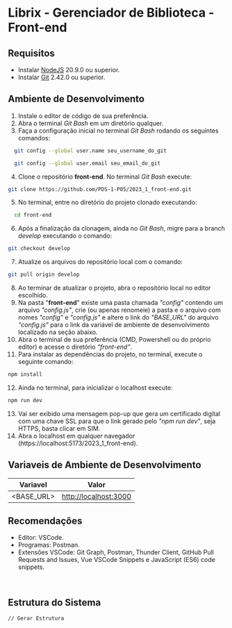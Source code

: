 # Librix - Gerenciador de Biblioteca - Front-end

## Requisitos

- Instalar [NodeJS](https://nodejs.org/en) 20.9.0 ou superior.
- Instalar [Git](https://git-scm.com/downloads) 2.42.0 ou superior.

## Ambiente de Desenvolvimento

1. Instale o editor de código de sua preferência.
2. Abra o terminal _Git Bash_ em um diretório qualquer.
3. Faça a configuração inicial no terminal _Git Bash_ rodando os seguintes comandos:

```sh
  git config --global user.name seu_username_do_git
```

```sh
  git config --global user.email seu_email_do_git
```

4. Clone o repositório **front-end**. No terminal _Git Bash_ execute:

```sh
git clone https://github.com/PDS-1-P05/2023_1_front-end.git
```

5. No terminal, entre no diretório do projeto clonado executando:

```sh
  cd front-end
```

6. Após a finalização da clonagem, ainda no _Git Bash_, migre para a branch _develop_ executando o comando:

```sh
git checkout develop
```

7. Atualize os arquivos do repositório local com o comando:

```sh
git pull origin develop
```

8. Ao terminar de atualizar o projeto, abra o repositório local no editor escolhido.
9. Na pasta "**front-end**" existe uma pasta chamada _"config"_ contendo um arquivo _"config.js"_, crie (ou apenas renomeie) a pasta e o arquivo com nomes _"config"_ e _"config.js"_ e altere o link do _"BASE_URL"_ do arquivo _"config.js"_ para o link da variável de ambiente de desenvolvimento localizado na seção abaixo.
10. Abra o terminal de sua preferência (CMD, Powershell ou do próprio editor) e acesse o diretório _“front-end”_.
11. Para instalar as dependências do projeto, no terminal, execute o seguinte comando:

```sh
npm install
```

12. Ainda no terminal, para inicializar o localhost execute:

```sh
npm run dev
```

13. Vai ser exibido uma mensagem pop-up que gera um certificado digital com uma chave SSL para que o link gerado pelo _"npm run dev"_, seja HTTPS, basta clicar em SIM.
14. Abra o localhost em qualquer navegador (https://localhost:5173/2023_1_front-end).

## Variaveis de Ambiente de Desenvolvimento

| Variavel   | Valor                   |
| ---------- | ----------------------- |
| <BASE_URL> | <http://localhost:3000> |

## Recomendações

- Editor: VSCode.
- Programas: Postman.
- Extensões VSCode: Git Graph, Postman, Thunder Client, GitHub Pull Requests and Issues, Vue VSCode Snippets e JavaScript (ES6) code snippets.

<br>

## Estrutura do Sistema

```
// Gerar Estrutura

```
